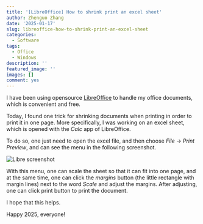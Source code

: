 ```yaml
---
title: '[LibreOffice] How to shrink print an excel sheet'
author: Zhenguo Zhang
date: '2025-01-17'
slug: libreoffice-how-to-shrink-print-an-excel-sheet
categories:
  - Software
tags:
  - Office
  - Windows
description: ''
featured_image: ''
images: []
comment: yes
---
```


I have been using opensource [LibreOffice](https://www.libreoffice.org/)
to handle my office documents, which is convenient and free.

Today, I found one trick for shrinking documents when printing in order
to print it in one page. More specifically, I was working on an excel sheet,
which is opened with the *Calc* app of LibreOffice.

To do so, one just need to open the excel file, and then choose
*File* -> *Print Preview*, and can see the menu in the following screenshot.

![Libre screenshot](/post/images/Libre-calc-print-preview-Screenshot.png)

With this menu, one can scale the sheet so that it can fit into one
page, and at the same time, one can click the *margins* button (the little
rectangle with margin lines) next to the word *Scale* and adjust the margins.
After adjusting, one can click print button to print the document.

I hope that this helps.

Happy 2025, everyone!

